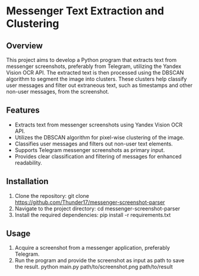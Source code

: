 # Messenger Text Extraction and Clustering

## Overview
This project aims to develop a Python program that extracts text from messenger screenshots, preferably from Telegram, utilizing the Yandex Vision OCR API. The extracted text is then processed using the DBSCAN algorithm to segment the image into clusters. These clusters help classify user messages and filter out extraneous text, such as timestamps and other non-user messages, from the screenshot.

## Features
- Extracts text from messenger screenshots using Yandex Vision OCR API.
- Utilizes the DBSCAN algorithm for pixel-wise clustering of the image.
- Classifies user messages and filters out non-user text elements.
- Supports Telegram messenger screenshots as primary input.
- Provides clear classification and filtering of messages for enhanced readability.

## Installation
1. Clone the repository:
   git clone https://github.com/Thunder17/messenger-screenshot-parser
2. Navigate to the project directory:
   cd messenger-screenshot-parser
3. Install the required dependencies:
   pip install -r requirements.txt


## Usage
1. Acquire a screenshot from a messenger application, preferably Telegram.
2. Run the program and provide the screenshot as input as path to save the result.
    python main.py path/to/screenshot.png path/to/result
